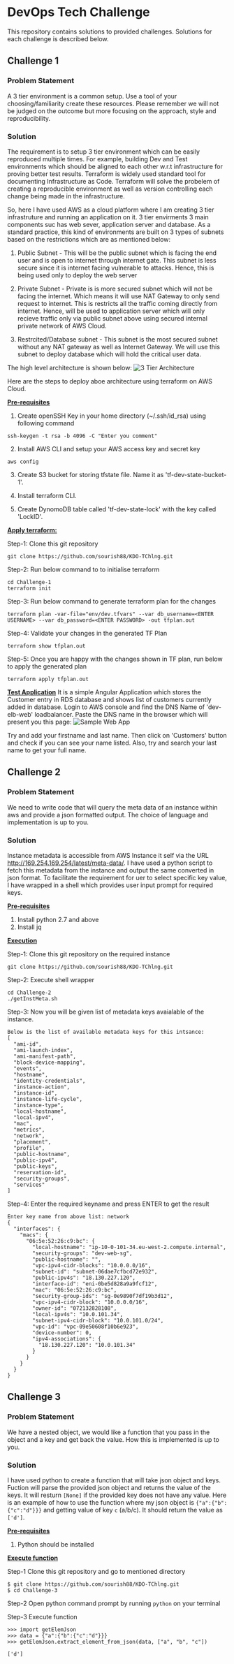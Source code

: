 # DevOps Tech Challenge

This repository contains solutions to provided challenges. Solutions for each challenge is described below.

## Challenge 1
### Problem Statement
A 3 tier environment is a common setup. Use a tool of your choosing/familiarity create these resources. Please remember we will not be judged on the outcome but more focusing on the approach, style and reproducibility.
### Solution
The requirement is to setup 3 tier environment which can be easily reproduced multiple times. For example, building Dev and Test environments which should be aligned to each other w.r.t infrastructure for proving better test results. Terraform is widely used standard tool for documenting Infrastructure as Code. Terraform will solve the probelem of creating a reproducible environment as well as version controlling each change being made in the infrastructure.

So, here I have used AWS as a cloud platform where I am creating 3 tier infrastruture and running an application on it. 3 tier envirments 3 main components suc has web sever, application server and database. As a standard practice, this kind of environments are built on 3 types of subnets based on the restrictions which are as mentioned below:

1. Public Subnet - This will be the public subnet which is facing the end user and is open to internet through internet gate. This subnet is less secure since it is internet facing vulnerable to attacks. Hence, this is being used only to deploy the web server

2. Private Subnet - Private is is more secured subnet which will not be facing the internet. Which means it will use NAT Gateway to only send request to internet. This is restricts all the traffic coming directly from internet. Hence, will be used to application server which will only recieve traffic only via public subnet above using secured internal private network of AWS Cloud.

3. Restrcited/Database subnet - This subnet is the most secured subnet without any NAT gateway as well as Internet Gateway. We will use this subnet to deploy database which will hold the critical user data.

The high level architecture is shown below:
![3 Tier Architecture](Images/3-tier-arch.png)

Here are the steps to deploy aboe architecture using terraform on AWS Cloud.

<b><u>Pre-requisites</u></b>
1. Create openSSH Key in your home directory (~/.ssh/id_rsa) using following command

```
ssh-keygen -t rsa -b 4096 -C "Enter you comment"
```

2. Install AWS CLI and setup your AWS access key and secret key

```
aws config
```

3. Create S3 bucket for storing tfstate file. Name it as 'tf-dev-state-bucket-1'.

4. Install terraform CLI.

5. Create DynomoDB table called 'tf-dev-state-lock' with the key called 'LockID'.

<b><u>Apply terraform:</u></b>

Step-1: Clone this git repository
```
git clone https://github.com/sourish88/KDO-TChlng.git
```

Step-2: Run below command to to initialise terraform

```
cd Challenge-1
terraform init
```

Step-3: Run below command to generate terraform plan for the changes

```
terraform plan -var-file="env/dev.tfvars" --var db_username=<ENTER USERNAME> --var db_password=<ENTER PASSWORD> -out tfplan.out
```

Step-4: Validate your changes in the generated TF Plan

```
terraform show tfplan.out
```

Step-5: Once you are happy with the changes shown in TF plan, run below to apply the generated plan

```
terraform apply tfplan.out
```

<b><u>Test Application</b></u>
It is a simple Angular Application which stores the Customer entry in RDS database and shows list of customers currently added in database. Login to AWS console and find the DNS Name of 'dev-elb-web' loadbalancer. Paste the DNS name in the browser which will present you this page:
![Sample Web App](Images/Angular-App.png)

Try and add your firstname and last name. Then click on 'Customers' button and check if you can see your name listed. Also, try and search your last name to get your full name.

## Challenge 2
### Problem Statement
We need to write code that will query the meta data of an instance within aws and provide a json formatted output. The choice of language and implementation is up to you.

### Solution
Instance metadata is accessible from AWS Instance it self via the URL http://169.254.169.254/latest/meta-data/. I have used a python script to fetch this metadata from the instance and output the same converted in json format. To facilitate the requirement for uer to select specific key value, I have wrapped in a shell which provides user input prompt for required keys.

<b><u>Pre-requisites</u></b>

1. Install python 2.7 and above
2. Install jq

<b><u>Execution</b></u>

Step-1: Clone this git repository on the required instance

```
git clone https://github.com/sourish88/KDO-TChlng.git
```

Step-2: Execute shell wrapper

```
cd Challenge-2
./getInstMeta.sh
```

Step-3: Now you will be given list of metadata keys avaialable of the instance. 

```
Below is the list of available metadata keys for this intsance:
[
  "ami-id",
  "ami-launch-index",
  "ami-manifest-path",
  "block-device-mapping",
  "events",
  "hostname",
  "identity-credentials",
  "instance-action",
  "instance-id",
  "instance-life-cycle",
  "instance-type",
  "local-hostname",
  "local-ipv4",
  "mac",
  "metrics",
  "network",
  "placement",
  "profile",
  "public-hostname",
  "public-ipv4",
  "public-keys",
  "reservation-id",
  "security-groups",
  "services"
]
```

Step-4: Enter the required keyname and press ENTER to get the result

```
Enter key name from above list: network
{
  "interfaces": {
    "macs": {
      "06:5e:52:26:c9:bc": {
        "local-hostname": "ip-10-0-101-34.eu-west-2.compute.internal",
        "security-groups": "dev-web-sg",
        "public-hostname": "",
        "vpc-ipv4-cidr-blocks": "10.0.0.0/16",
        "subnet-id": "subnet-06dae7cfbcd72e932",
        "public-ipv4s": "18.130.227.120",
        "interface-id": "eni-0be5d828a9a9fcf12",
        "mac": "06:5e:52:26:c9:bc",
        "security-group-ids": "sg-0e9890f7df19b3d12",
        "vpc-ipv4-cidr-block": "10.0.0.0/16",
        "owner-id": "072132828108",
        "local-ipv4s": "10.0.101.34",
        "subnet-ipv4-cidr-block": "10.0.101.0/24",
        "vpc-id": "vpc-09e50608f10b6e923",
        "device-number": 0,
        "ipv4-associations": {
          "18.130.227.120": "10.0.101.34"
        }
      }
    }
  }
}
```

## Challenge 3
### Problem Statement
We have a nested object, we would like a function that you pass in the object and a key and get back the value. How this is implemented is up to you.

### Solution
I have used python to create a function that will take json object and keys. Fuction will parse the provided json object and returns the value of the keys. It will resturn ```[None]``` if the provided key does not have any value. Here is an example of how to use the function where my json object is `{"a":{"b":{"c":"d"}}}` and getting value of key `c` (a/b/c). It should return the value as `['d']`.

<b><u>Pre-requisites</u></b>

1. Python should be installed

<b><u>Execute function</u></b>

Step-1 Clone this git repository and go to mentioned directory
```
$ git clone https://github.com/sourish88/KDO-TChlng.git
$ cd Challenge-3
```

Step-2 Open python command prompt by running `python` on your terminal

Step-3 Execute function
```
>>> import getElemJson
>>> data = {"a":{"b":{"c":"d"}}}
>>> getElemJson.extract_element_from_json(data, ["a", "b", "c"])

['d']
```